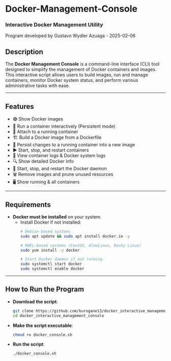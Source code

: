 # Docker-Management-Console

### Interactive Docker Management Utility

Program developed by Gustavo Wydler Azuaga - 2025-02-06

## Description

The **Docker Management Console** is a command-line interface (CLI) tool designed to simplify the management of Docker containers and images. This interactive script allows users to build images, run and manage containers, monitor Docker system status, and perform various administrative tasks with ease.

---

## Features

- 🟢 Show Docker images  
- 🐳 Run a container interactively (Persistent mode)  
- 🔗 Attach to a running container  
- 🏗 Build a Docker image from a Dockerfile  
- 📌 Persist changes to a running container into a new image  
- ▶️ Start, stop, and restart containers  
- 📜 View container logs & Docker system logs  
- 🔍 Show detailed Docker info  
- 🚀 Start, stop, and restart the Docker daemon  
- 🗑 Remove images and prune unused resources  
- 🖥 Show running & all containers  

---

## Requirements

- **Docker must be installed** on your system.
  - Install Docker if not installed:
    ```bash
    # Debian-based systems
    sudo apt update && sudo apt install docker.io -y

    # RHEL-based systems (CentOS, AlmaLinux, Rocky Linux)
    sudo yum install -y docker

    # Start Docker daemon if not running
    sudo systemctl start docker
    sudo systemctl enable docker
    ```

---

## How to Run the Program

- **Download the script**:
    ```bash
    git clone https://github.com/kurogane13/docker_interactive_management_console.git
    cd docker_interactive_management_console
    ```

- **Make the script executable**:
    ```bash
    chmod +x docker_console.sh
    ```

- **Run the script**:
    ```bash
    ./docker_console.sh
    ```
